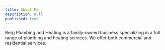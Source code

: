 ```yaml
---
title: About Me
description: null
published: true
---
```


Berg Plumbing and Heating is a family-owned business specializing in a full range of plumbing and heating services. We offer both commercial and residential services. 